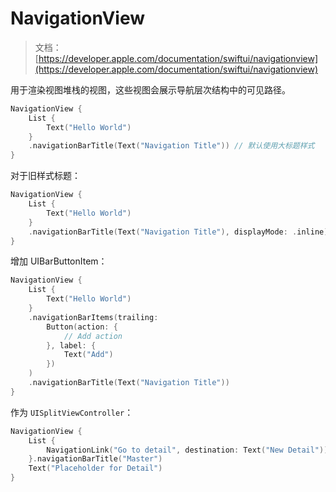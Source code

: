 # NavigationView

> 文档：[https://developer.apple.com/documentation/swiftui/navigationview](https://developer.apple.com/documentation/swiftui/navigationview)

用于渲染视图堆栈的视图，这些视图会展示导航层次结构中的可见路径。

```swift
NavigationView {
    List {
        Text("Hello World")
    }
    .navigationBarTitle(Text("Navigation Title")) // 默认使用大标题样式
}
```

对于旧样式标题：

```swift
NavigationView {
    List {
        Text("Hello World")
    }
    .navigationBarTitle(Text("Navigation Title"), displayMode: .inline)
}
```

增加 UIBarButtonItem：

```swift
NavigationView {
    List {
        Text("Hello World")
    }
    .navigationBarItems(trailing:
        Button(action: {
            // Add action
        }, label: {
            Text("Add")
        })
    )
    .navigationBarTitle(Text("Navigation Title"))
}
```

作为 `UISplitViewController`：

```swift
NavigationView {
    List {
        NavigationLink("Go to detail", destination: Text("New Detail"))
    }.navigationBarTitle("Master")
    Text("Placeholder for Detail")
}
```